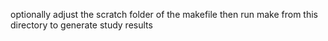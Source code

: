 optionally adjust the scratch folder of the makefile then
run make from this directory to generate study results
